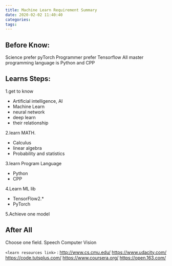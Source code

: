 ```yaml
---
title: Machine Learn Requirement Summary
date: 2020-02-02 11:40:40
categories:
tags:
---
```

## Before Know:
Science prefer pyTorch
Programmer prefer Tensorflow
All master programming language is Python and CPP
## Learns Steps:
1.get to know
  +  Artificial intelligence, AI
  + Machine Learn
  + neural network
  + deep learn 
  + their relationship

2.learn MATH.
  + Calculus
  + linear algebra
  + Probability and statistics
  
3.learn Program Language
  + Python
  + CPP
  
4.Learn ML lib
  + TensorFlow2.*
  + PyTorch
  
5.Achieve one model

## After All
Choose one field.
Speech
Computer Vision

`<learn resources link>` :
http://www.cs.cmu.edu/
https://www.udacity.com/
https://code.tutsplus.com/
https://www.coursera.org/
https://open.163.com/